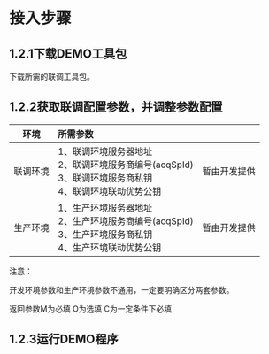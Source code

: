 # 接入步骤

## 1.2.1下载DEMO工具包

下载所需的联调工具包。

## 1.2.2获取联调配置参数，并调整参数配置

            
|	环境	 |	所需参数	  |	  	|
|:--------:|:--------|:--------:|
|联调环境|1、联调环境服务器地址<br> 2、联调环境服务商编号(acqSpId)<br> 3、联调环境服务商私钥<br> 4、联调环境联动优势公钥|暂由开发提供|
|生产环境|1、生产环境服务器地址<br> 2、生产环境服务商编号(acqSpId)<br> 3、生产环境服务商私钥<br> 4、生产环境联动优势公钥|暂由开发提供|

注意：

开发环境参数和生产环境参数不通用，一定要明确区分两套参数。

返回参数M为必填 O为选填 C为一定条件下必填

## 1.2.3运行DEMO程序
